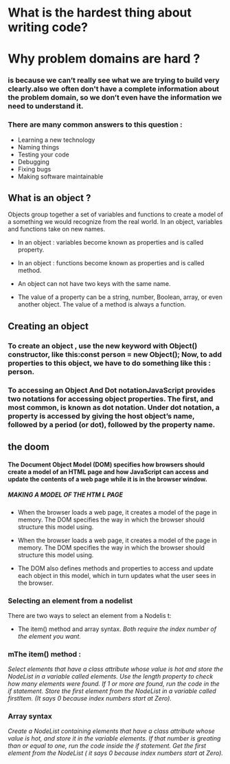 # What is  the hardest thing about writing code?
# Why problem  domains are hard ?
### is because we can’t really see what we are trying to build very  clearly.also we often don't have a complete information about the problem domain, so we don’t even have the information we need to understand it.
### There  are many common answers to this question :
* Learning a new  technology
* Naming things
* Testing your code
* Debugging
* Fixing bugs
* Making software maintainable

## What is an object ?
Objects group  together a set of variables and functions to create a model of a something we would recognize from the real world. In an object, variables and functions take on new names.

* In an object  : variables become known as properties and is called property.

* In an object :  functions become known as properties and is called method.

* An object can not have two keys with the same  name.

* The value of a  property can be a string, number, Boolean, array, or even another object. The value of a method is always a function.

## Creating an  object
### To create an object , use the new keyword with Object() constructor, like this:const person = new Object(); Now, to add properties to this object, we have to do something like this : person.

### To accessing an Object And Dot notationJavaScript provides two notations for accessing object properties. The first, and most common, is known as dot notation. Under dot notation, a property is accessed by giving the host object’s name, followed by a period (or dot), followed by the property name.


## the doom 

#### The Document Object Model (DOM) specifies how browsers should create a model of an HTML page and how JavaScript can access and update the contents of a web page while it is in the browser window.  

##### MAKING A MODEL OF THE HTM L PAGE 

* When the browser loads a web page, it creates a model of the page in memory. The DOM specifies the way in which the browser should structure this model using.

* When the browser loads a web page, it creates a model of the page in memory. The DOM specifies the way in which the browser should structure this model using. 

* The DOM also defines methods and properties to access and update each object in this model, which in turn updates what the user sees in the browser.

### Selecting an element from a nodelist
There are two ways to select an element from a Nodelis t:
* The item() method and array syntax.
*Both require the index number of the element you want.*

### mThe item() method :
*Select elements that have a class attribute whose value is hot and store the NodeList in a variable called elements.
Use the length property to check how many elements were found. If 1 or more are found, run the code in the if statement.
Store the first element from the NodeList in a variable called firstItem. (It says 0 because index numbers start at Zero).*
### Array syntax
*Create a NodeList containing elements that have a class attribute whose value is hot, and store it in the variable elements.
If that  number  is greating than or equal to one, run the code inside the if statement.
Get the first element from the NodeList ( it says 0 because index numbers start at Zero).*
